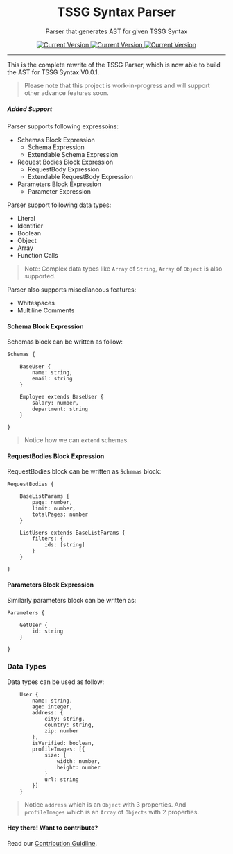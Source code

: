 <div style="text-align:center;">
    <h1>TSSG Syntax Parser</h1>
    <p>Parser that generates AST for given TSSG Syntax</p>
    <a href="#">
		<img src="https://img.shields.io/badge/Current Version-Beta V0.0.1-yellow" alt="Current Version">
	</a>
	<a href="#">
        <img src="https://img.shields.io/badge/Documentation-In Progress-Blue" alt="Current Version">
    </a>
    <a href="#">
        <img src="https://img.shields.io/badge/PRs-Welcome-Green" alt="Current Version">
    </a>
</div>

---

This is the complete rewrite of the TSSG Parser, which is now able to build the AST for TSSG Syntax V0.0.1.

> Please note that this project is work-in-progress and will support other advance features soon.

##### Added Support

Parser supports following expressoins:

- Schemas Block Expression
  - Schema Expression
  - Extendable Schema Expression
- Request Bodies Block Expression
  - RequestBody Expression
  - Extendable RequestBody Expression
- Parameters Block Expression
  - Parameter Expression

Parser support following data types:

- Literal
- Identifier
- Boolean
- Object
- Array
- Function Calls

> Note: Complex data types like `Array` of `String`, `Array` of `Object` is also supported.

Parser also supports miscellaneous features:

- Whitespaces
- Multiline Comments

#### Schema Block Expression

Schemas block can be written as follow:

```
Schemas {

    BaseUser {
        name: string,
        email: string
    }

    Employee extends BaseUser {
        salary: number,
        department: string
    }

}
```

> Notice how we can `extend` schemas.

#### RequestBodies Block Expression

RequestBodies block can be written as `Schemas` block:

```
RequestBodies {

    BaseListParams {
        page: number,
        limit: number,
        totalPages: number
    }

    ListUsers extends BaseListParams {
        filters: {
            ids: [string]
        }
    }

}
```

#### Parameters Block Expression

Similarly parameters block can be written as:

```
Parameters {

    GetUser {
        id: string
    }

}
```

### Data Types

Data types can be used as follow:

```
    User {
        name: string,
        age: integer,
        address: {
            city: string,
            country: string,
            zip: number
        },
        isVerified: boolean,
        profileImages: [{
            size: {
                width: number,
                height: number
            }
            url: string
        }]
    }
```

> Notice `address` which is an `Object` with 3 properties. And `profileImages` which is an `Array` of `Objects` with 2 properties.

#### Hey there! Want to contribute?
 Read our [Contribution Guidline](./.github/contribution-guideline.md).